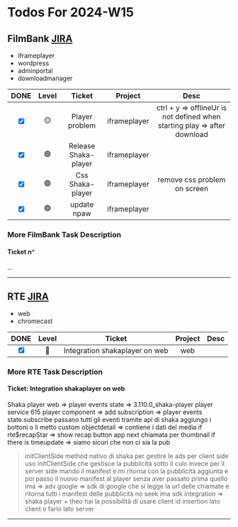 # Todos For 2024-W15

## FilmBank [JIRA](https://fincons.atlassian.net/jira/software/projects/DDS/boards/9/timeline)

- iframeplayer
- wordpress
- adminportal
- downloadmanager

|                    DONE                     | Level |        Ticket        |   Project    |                                   Desc                                    |
| :-----------------------------------------: | :---: | :------------------: | :----------: | :-----------------------------------------------------------------------: |
| <input type="checkbox" checked id="b5a2b9"> |  🟡   |    Player problem    | iframeplayer | ctrl + y => offlineUr is not defined when starting play => after download |
| <input type="checkbox" checked id="270cde"> |  🟢   | Release Shaka-player | iframeplayer |                                                                           |
| <input type="checkbox" checked id="fc8814"> |  🟢   |   Css Shaka-player   | iframeplayer |                       remove css problem on screen                        |
| <input type="checkbox" checked id="2b8812"> |  🟢   |     update npaw      | iframeplayer |                                                                           |

### More FilmBank Task Description

#### Ticket n^

...

---

## RTE [JIRA](https://ott-jira.finconsgroup.com/secure/RapidBoard.jspa?rapidView=1&projectKey=RTEBB&view=planning.nodetail&quickFilter=1)

- web
- chromecast

|                    DONE                     | Level |             Ticket             | Project | Desc |
| :-----------------------------------------: | :---: | :----------------------------: | :-----: | :--: |
| <input type="checkbox" checked id="64f445"> |  🔴   | Integration shakaplayer on web |   web   |      |

### More RTE Task Description

#### Ticket: Integration shakaplayer on web

Shaka player web => player events state =>
3.110.0_shaka-player
player service 615
player component => add subscription => player events state.subscribe passano tutti gli eventi
tramite api di shaka aggiungo i bottoni o li metto custom
objectdetail => contiene i dati del media
if rte$recapStar => show recap button
app next chiamata per thumbnail
if there is timeupdate => siamo sicuri che non ci sia la pub

> initClientSide method nativo di shaka per gestire le ads
> per client side uso initClientSide che gestisce la pubblicità sotto il culo invece per il server side mando il manifest e mi ritorna con la pubblicità aggiunta e poi passo il nuovo manifest al player senza aver passato prima quello
> ima => adv google => sdk di google che si legge la url delle chiamate e ritorna tutti i manifest delle pubblicità no seek
> ima sdk integration => shaka player + theo hai la possibilità di usare client id insertion lato client o farlo lato server

---
